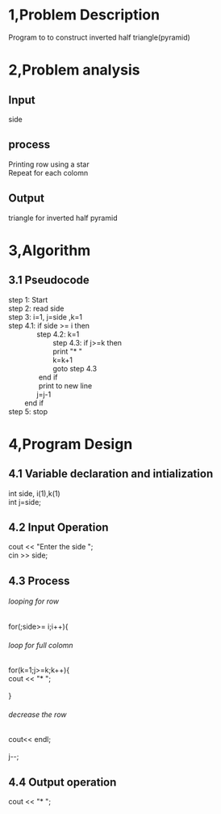 # 1,Problem Description
Program to to construct inverted half triangle(pyramid)
# 2,Problem analysis
## Input 
side
## process
Printing row using a star</br>
Repeat for each colomn 
## Output
triangle for inverted half pyramid
# 3,Algorithm
## 3.1 Pseudocode
step 1: Start </br>
step 2: read side </br>
step 3: i=1, j=side ,k=1 </br>
step 4.1: if side >= i then </br>
&emsp;&emsp;&emsp;&emsp;step 4.2: k=1 </br>
&emsp;&emsp;&emsp;&emsp;&emsp;&emsp; step 4.3: if j>=k then </br>
&emsp;&emsp;&emsp;&emsp;&emsp;&emsp; print "*  " </br>
&emsp;&emsp;&emsp;&emsp;&emsp;&emsp; k=k+1 </br>
&emsp;&emsp;&emsp;&emsp;&emsp;&emsp; goto step 4.3</br>
&emsp;&emsp;&emsp;&emsp; end if </br>
&emsp;&emsp;&emsp;&emsp; print to new line </br>
&emsp;&emsp;&emsp;&emsp;j=j-1 </br>
&emsp;&emsp; end if </br>
step 5: stop
# 4,Program Design
## 4.1 Variable declaration and intialization
int side, i(1),k(1) </br>
int j=side;
## 4.2 Input Operation
cout << "Enter the side "; </br>
cin >> side;
## 4.3 Process
###### looping for row
for(;side>= i;i++){
###### loop for full colomn
 for(k=1;j>=k;k++){ </br>
        cout << "*  ";  </br>      
    }</br>
###### decrease the row
  cout<< endl; </br>   
  j--;
## 4.4 Output operation
cout << "*  ";   
